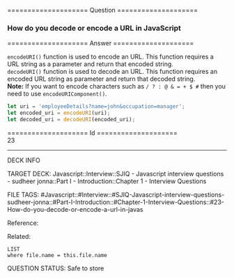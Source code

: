 ==================== Question ====================  

### How do you decode or encode a URL in JavaScript  

==================== Answer ====================  

`encodeURI()` function is used to encode an URL. This function requires a URL
string as a parameter and return that encoded string.  
`decodeURI()` function is used to decode an URL. This function requires an
encoded URL string as parameter and return that decoded string.  
**Note:** If you want to encode characters such as `/ ? : @ & = + $ #` then you
need to use `encodeURIComponent()`.

```javascript
let uri = 'employeeDetails?name=john&occupation=manager';
let encoded_uri = encodeURI(uri);
let decoded_uri = decodeURI(encoded_uri);
```

==================== Id ====================  
23
<!--ID: 1707879844196-->

---

DECK INFO

TARGET DECK: Javascript::Interview::SJIQ - Javascript interview questions - sudheer jonna::Part I - Introduction::Chapter 1 - Interview Questions

FILE TAGS: #Javascript::#Interview::#SJIQ-Javascript-interview-questions-sudheer-jonna::#Part-I-Introduction::#Chapter-1-Interview-Questions::#23-How-do-you-decode-or-encode-a-url-in-javas

Reference:

Related:

```dataview
LIST
where file.name = this.file.name
```
QUESTION STATUS: Safe to store
